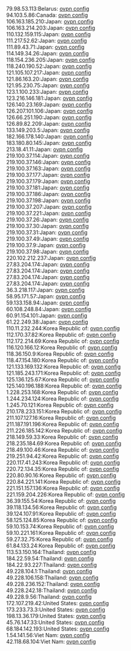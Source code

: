 79.98.53.113:Belarus: [ovpn config](vpn/79_98_53_113.ovpn)  
94.103.5.86:Canada: [ovpn config](vpn/94_103_5_86.ovpn)  
106.163.185.210:Japan: [ovpn config](vpn/106_163_185_210.ovpn)  
106.163.214.203:Japan: [ovpn config](vpn/106_163_214_203.ovpn)  
110.132.159.115:Japan: [ovpn config](vpn/110_132_159_115.ovpn)  
111.217.52.62:Japan: [ovpn config](vpn/111_217_52_62.ovpn)  
111.89.43.71:Japan: [ovpn config](vpn/111_89_43_71.ovpn)  
114.149.34.26:Japan: [ovpn config](vpn/114_149_34_26.ovpn)  
118.154.236.205:Japan: [ovpn config](vpn/118_154_236_205.ovpn)  
118.240.190.52:Japan: [ovpn config](vpn/118_240_190_52.ovpn)  
121.105.107.217:Japan: [ovpn config](vpn/121_105_107_217.ovpn)  
121.86.163.20:Japan: [ovpn config](vpn/121_86_163_20.ovpn)  
121.95.230.75:Japan: [ovpn config](vpn/121_95_230_75.ovpn)  
123.1.100.233:Japan: [ovpn config](vpn/123_1_100_233.ovpn)  
123.216.146.181:Japan: [ovpn config](vpn/123_216_146_181.ovpn)  
126.140.23.169:Japan: [ovpn config](vpn/126_140_23_169.ovpn)  
126.207.101.106:Japan: [ovpn config](vpn/126_207_101_106.ovpn)  
126.66.251.190:Japan: [ovpn config](vpn/126_66_251_190.ovpn)  
126.89.82.209:Japan: [ovpn config](vpn/126_89_82_209.ovpn)  
133.149.203.5:Japan: [ovpn config](vpn/133_149_203_5.ovpn)  
182.166.178.140:Japan: [ovpn config](vpn/182_166_178_140.ovpn)  
183.180.80.145:Japan: [ovpn config](vpn/183_180_80_145.ovpn)  
213.18.41.11:Japan: [ovpn config](vpn/213_18_41_11.ovpn)  
219.100.37.114:Japan: [ovpn config](vpn/219_100_37_114.ovpn)  
219.100.37.146:Japan: [ovpn config](vpn/219_100_37_146.ovpn)  
219.100.37.163:Japan: [ovpn config](vpn/219_100_37_163.ovpn)  
219.100.37.177:Japan: [ovpn config](vpn/219_100_37_177.ovpn)  
219.100.37.179:Japan: [ovpn config](vpn/219_100_37_179.ovpn)  
219.100.37.181:Japan: [ovpn config](vpn/219_100_37_181.ovpn)  
219.100.37.186:Japan: [ovpn config](vpn/219_100_37_186.ovpn)  
219.100.37.198:Japan: [ovpn config](vpn/219_100_37_198.ovpn)  
219.100.37.207:Japan: [ovpn config](vpn/219_100_37_207.ovpn)  
219.100.37.221:Japan: [ovpn config](vpn/219_100_37_221.ovpn)  
219.100.37.26:Japan: [ovpn config](vpn/219_100_37_26.ovpn)  
219.100.37.30:Japan: [ovpn config](vpn/219_100_37_30.ovpn)  
219.100.37.31:Japan: [ovpn config](vpn/219_100_37_31.ovpn)  
219.100.37.49:Japan: [ovpn config](vpn/219_100_37_49.ovpn)  
219.100.37.9:Japan: [ovpn config](vpn/219_100_37_9.ovpn)  
219.100.37.98:Japan: [ovpn config](vpn/219_100_37_98.ovpn)  
220.102.212.237:Japan: [ovpn config](vpn/220_102_212_237.ovpn)  
27.83.204.174:Japan: [ovpn config](vpn/27_83_204_174.ovpn)  
27.83.204.174:Japan: [ovpn config](vpn/27_83_204_174.ovpn)  
27.83.204.174:Japan: [ovpn config](vpn/27_83_204_174.ovpn)  
27.83.204.174:Japan: [ovpn config](vpn/27_83_204_174.ovpn)  
36.3.218.117:Japan: [ovpn config](vpn/36_3_218_117.ovpn)  
58.95.171.57:Japan: [ovpn config](vpn/58_95_171_57.ovpn)  
59.133.158.94:Japan: [ovpn config](vpn/59_133_158_94.ovpn)  
60.108.248.84:Japan: [ovpn config](vpn/60_108_248_84.ovpn)  
60.91.154.101:Japan: [ovpn config](vpn/60_91_154_101.ovpn)  
61.22.249.38:Japan: [ovpn config](vpn/61_22_249_38.ovpn)  
110.11.232.244:Korea Republic of: [ovpn config](vpn/110_11_232_244.ovpn)  
112.170.37.82:Korea Republic of: [ovpn config](vpn/112_170_37_82.ovpn)  
112.172.214.69:Korea Republic of: [ovpn config](vpn/112_172_214_69.ovpn)  
116.120.166.12:Korea Republic of: [ovpn config](vpn/116_120_166_12.ovpn)  
118.36.150.9:Korea Republic of: [ovpn config](vpn/118_36_150_9.ovpn)  
118.47.154.180:Korea Republic of: [ovpn config](vpn/118_47_154_180.ovpn)  
121.133.169.132:Korea Republic of: [ovpn config](vpn/121_133_169_132.ovpn)  
121.185.243.171:Korea Republic of: [ovpn config](vpn/121_185_243_171.ovpn)  
125.136.125.67:Korea Republic of: [ovpn config](vpn/125_136_125_67.ovpn)  
125.140.196.188:Korea Republic of: [ovpn config](vpn/125_140_196_188.ovpn)  
1.228.253.168:Korea Republic of: [ovpn config](vpn/1_228_253_168.ovpn)  
1.244.234.124:Korea Republic of: [ovpn config](vpn/1_244_234_124.ovpn)  
1.245.70.121:Korea Republic of: [ovpn config](vpn/1_245_70_121.ovpn)  
210.178.233.151:Korea Republic of: [ovpn config](vpn/210_178_233_151.ovpn)  
211.107.127.16:Korea Republic of: [ovpn config](vpn/211_107_127_16.ovpn)  
211.187.191.196:Korea Republic of: [ovpn config](vpn/211_187_191_196.ovpn)  
211.226.185.142:Korea Republic of: [ovpn config](vpn/211_226_185_142.ovpn)  
218.149.59.33:Korea Republic of: [ovpn config](vpn/218_149_59_33.ovpn)  
218.235.184.69:Korea Republic of: [ovpn config](vpn/218_235_184_69.ovpn)  
218.49.100.46:Korea Republic of: [ovpn config](vpn/218_49_100_46.ovpn)  
219.251.94.42:Korea Republic of: [ovpn config](vpn/219_251_94_42.ovpn)  
220.117.41.243:Korea Republic of: [ovpn config](vpn/220_117_41_243.ovpn)  
220.72.134.35:Korea Republic of: [ovpn config](vpn/220_72_134_35.ovpn)  
220.80.90.16:Korea Republic of: [ovpn config](vpn/220_80_90_16.ovpn)  
220.84.221.141:Korea Republic of: [ovpn config](vpn/220_84_221_141.ovpn)  
221.151.157.136:Korea Republic of: [ovpn config](vpn/221_151_157_136.ovpn)  
221.159.204.226:Korea Republic of: [ovpn config](vpn/221_159_204_226.ovpn)  
36.39.155.54:Korea Republic of: [ovpn config](vpn/36_39_155_54.ovpn)  
39.118.134.56:Korea Republic of: [ovpn config](vpn/39_118_134_56.ovpn)  
39.124.107.91:Korea Republic of: [ovpn config](vpn/39_124_107_91.ovpn)  
58.125.124.85:Korea Republic of: [ovpn config](vpn/58_125_124_85.ovpn)  
59.10.153.74:Korea Republic of: [ovpn config](vpn/59_10_153_74.ovpn)  
59.10.221.161:Korea Republic of: [ovpn config](vpn/59_10_221_161.ovpn)  
59.27.32.75:Korea Republic of: [ovpn config](vpn/59_27_32_75.ovpn)  
61.84.133.24:Korea Republic of: [ovpn config](vpn/61_84_133_24.ovpn)  
113.53.150.164:Thailand: [ovpn config](vpn/113_53_150_164.ovpn)  
184.22.59.54:Thailand: [ovpn config](vpn/184_22_59_54.ovpn)  
184.22.93.227:Thailand: [ovpn config](vpn/184_22_93_227.ovpn)  
49.228.104.1:Thailand: [ovpn config](vpn/49_228_104_1.ovpn)  
49.228.106.158:Thailand: [ovpn config](vpn/49_228_106_158.ovpn)  
49.228.236.152:Thailand: [ovpn config](vpn/49_228_236_152.ovpn)  
49.228.242.18:Thailand: [ovpn config](vpn/49_228_242_18.ovpn)  
49.228.9.56:Thailand: [ovpn config](vpn/49_228_9_56.ovpn)  
172.107.219.42:United States: [ovpn config](vpn/172_107_219_42.ovpn)  
173.233.73.3:United States: [ovpn config](vpn/173_233_73_3.ovpn)  
198.13.36.179:United States: [ovpn config](vpn/198_13_36_179.ovpn)  
45.76.147.33:United States: [ovpn config](vpn/45_76_147_33.ovpn)  
68.184.142.193:United States: [ovpn config](vpn/68_184_142_193.ovpn)  
1.54.141.56:Viet Nam: [ovpn config](vpn/1_54_141_56.ovpn)  
42.118.68.104:Viet Nam: [ovpn config](vpn/42_118_68_104.ovpn)  
